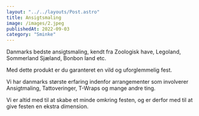 ```yaml
---
layout: "../../layouts/Post.astro"
title: Ansigtsmaling
image: /images/2.jpeg
publishedAt: 2022-09-03
category: "Sminke"
---
```


Danmarks bedste ansigtsmaling, kendt fra Zoologisk have, Legoland, Sommerland Sjæland, Bonbon land etc.

Med dette produkt er du garanteret en vild og uforglemmelig fest.

Vi har danmarks største erfaring indenfor arrangementer som involverer Ansigtmaling, Tattoveringer, T-Wraps og mange andre ting.

Vi er altid med til at skabe et minde omkring festen, og er derfor med til at give festen en ekstra dimension.
